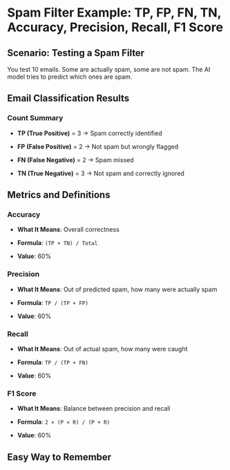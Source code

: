 # Spam Filter Example: TP, FP, FN, TN, Accuracy, Precision, Recall, F1 Score

## Scenario: Testing a Spam Filter

You test 10 emails. Some are actually spam, some are not spam. The AI model tries to predict which ones are spam.

## Email Classification Results

### Count Summary

- **TP (True Positive)** = 3 → Spam correctly identified

- **FP (False Positive)** = 2 → Not spam but wrongly flagged

- **FN (False Negative)** = 2 → Spam missed

- **TN (True Negative)** = 3 → Not spam and correctly ignored

## Metrics and Definitions

### Accuracy

- **What It Means**: Overall correctness

- **Formula**: `(TP + TN) / Total`

- **Value**: 60%

### Precision

- **What It Means**: Out of predicted spam, how many were actually spam

- **Formula**: `TP / (TP + FP)`

- **Value**: 60%

### Recall

- **What It Means**: Out of actual spam, how many were caught

- **Formula**: `TP / (TP + FN)`

- **Value**: 60%

### F1 Score

- **What It Means**: Balance between precision and recall

- **Formula**: `2 × (P × R) / (P + R)`

- **Value**: 60%

## Easy Way to Remember
